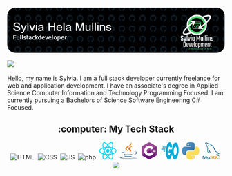 ![Header](github-header-image%20(1).png)

  <img src="https://media.giphy.com/media/Qo2dupDib32rkTY4hX/giphy.gif"/>
<p align="center">
  
  Hello, my name is Sylvia. I am a full stack developer currently freelance for web and application development. I have an associate's degree in Applied Science Computer Information and Technology Programming Focused. I am currently pursuing a Bachelors of Science Software Engineering C# Focused. 
</p>




<div align="center">
  <h2>:computer: My Tech Stack</h2>
</div>



<div align="center">
<img src="https://github.com/Helasrebellion/helasrebellion.github.io/blob/main/Images/Logo/html.png?raw=true" title="HTML" alt="HTML" width="40" height="40"/>&nbsp;
<img src="https://github.com/Helasrebellion/helasrebellion.github.io/blob/main/Images/Logo/css.png?raw=true" title="CSS" alt="CSS" width="40" height="40"/>&nbsp;
<img src="https://github.com/Helasrebellion/helasrebellion.github.io/blob/main/Images/Logo/javascript.png?raw=true" title="JS" alt="JS" width="40" height="40"/>&nbsp;
<img src="https://github.com/Helasrebellion/helasrebellion.github.io/blob/main/Images/Logo/php_PNG23.png?raw=true" title="php" alt="php" width="40" height="40"/>&nbsp;
<img src="https://github.com/Helasrebellion/codekyroundone/blob/main/Images/Logo/react-js.png?raw=true" title="React" alt="React" width="40" height="40"/>&nbsp;
<img src="https://github.com/Helasrebellion/codekyroundone/blob/main/Images/Logo/java-programming-language.png?raw=true" title="Java" alt="Java " width="40" height="40"/>&nbsp;
<img src="https://github.com/Helasrebellion/codekyroundone/blob/main/Images/Logo/c.png?raw=true"  title="csharp" alt="csharp" width="40" height="40"/>&nbsp;
<img src="https://github.com/Helasrebellion/codekyroundone/blob/main/Images/Logo/go-programming-language.png?raw=true" title="go" alt="go" width="40" height="40"/>&nbsp;
<img src="https://github.com/Helasrebellion/codekyroundone/blob/main/Images/Logo/python-programming-language.png?raw=true" title="python" alt="python" width="40" height="40"/>&nbsp;
<img src="https://github.com/Helasrebellion/codekyroundone/blob/main/Images/Logo/mysql_PNG23.png?raw=true" title="mysql" alt="mysql" width="40" height="40"/>&nbsp;

</div>




<div align="center">
  <a href="https://github.com/anuraghazra/github-readme-stats">
    <img align="center" src="https://github-readme-stats.vercel.app/api/top-langs/?username=Helasrebellion&layout=compact&theme=vision-friendly-dark" />
  </a>
</div>
<div align="center">
<img src="https://komarev.com/ghpvc/?username=Helasrebellion&style=flat-square&color=blue" alt=""/>
</div>
